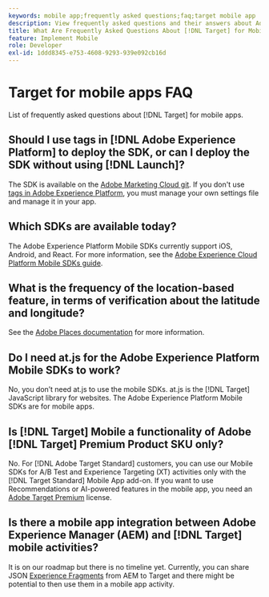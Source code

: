 ```yaml
---
keywords: mobile app;frequently asked questions;faq;target mobile app
description: View frequently asked questions and their answers about Adobe [!DNL Target] for mobile apps.
title: What Are Frequently Asked Questions About [!DNL Target] for Mobile Apps?
feature: Implement Mobile
role: Developer
exl-id: 1ddd8345-e753-4608-9293-939e092cb16d
---
```

# Target for mobile apps FAQ

List of frequently asked questions about [!DNL Target] for mobile apps.

## Should I use tags in [!DNL Adobe Experience Platform] to deploy the SDK, or can I deploy the SDK without using [!DNL Launch]?

The SDK is available on the [Adobe Marketing Cloud git](https://github.com/Adobe-Marketing-Cloud/acp-sdks/). If you don't use [tags in Adobe Experience Platform](https://experienceleague.adobe.com/docs/experience-platform/tags/home.html), you must manage your own settings file and manage it in your app. 

## Which SDKs are available today?

The Adobe Experience Platform Mobile SDKs currently support iOS, Android, and React. For more information, see the [Adobe Experience Cloud Platform Mobile SDKs guide](https://aep-sdks.gitbook.io/docs/).

## What is the frequency of the location-based feature, in terms of verification about the latitude and longitude?

See the [Adobe Places documentation](https://placesdocs.com/places-services-by-adobe-documentation/) for more information.

## Do I need at.js for the Adobe Experience Platform Mobile SDKs to work?

No, you don’t need at.js to use the mobile SDKs. at.js is the [!DNL Target] JavaScript library for websites. The Adobe Experience Platform Mobile SDKs are for mobile apps.

## Is [!DNL Target] Mobile a functionality of Adobe [!DNL Target] Premium Product SKU only?

No. For [!DNL Adobe Target Standard] customers, you can use our Mobile SDKs for A/B Test and Experience Targeting (XT) activities only with the [!DNL Target Standard] Mobile App add-on. If you want to use Recommendations or AI-powered features in the mobile app, you need an [Adobe Target Premium](/help/main/c-intro/intro.md#premium) license.

## Is there a mobile app integration between Adobe Experience Manager (AEM) and [!DNL Target] mobile activities?

It is on our roadmap but there is no timeline yet. Currently, you can share JSON [Experience Fragments](/help/main/c-experiences/c-manage-content/aem-experience-fragments.md) from AEM to Target and there might be potential to then use them in a mobile app activity.
